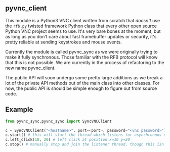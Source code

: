 ## pyvnc_client

This module is a Python3 VNC client written from scratch that _doesn't_ use the `rfb.py` twisted framework Python class that every other open source Python VNC project seems to use. It's very bare bones at the moment, but as long as you don't care about fast framebuffer updates or security, it's pretty reliable at sending keystrokes and mouse events.

Currently the module is called pyvnc\_sync as we were originally trying to make it fully synchronous. Those familiar with the RFB protocol will know that this is not possible. We are currently in the process of refactoring to the new name pyvnc\_client.

The public API will soon undergo some pretty large additions as we break a lot of the private API methods out of the main class into other classes. For now, the public API is should be simple enough to figure out from source code.

## Example

```python
from pyvnc_sync.pyvnc_sync import SyncVNCClient

c = SyncVNCClient("<hostname>", port=<port>, password="<vnc password>") # this will open the sockets and initialize the connection to the VNC server
c.start() # this will start the thread which listens for asynchronous updates from the server
c.left_click(10, 20) # left click at position x=10 y=20
c.stop() # manually stop and join the listener thread, though this isn't strictly necessary as the __del__ method will also stop the thread and close all open socket objects when c goes out of scope
```

